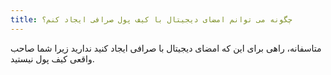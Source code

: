 ```yaml
---
title: چگونه می توانم امضای دیجیتال با کیف پول صرافی ایجاد کنم؟
---
```


متاسفانه، راهی برای این که امضای دیجیتال با صرافی ایجاد کنید ندارید زیرا شما صاحب واقعی کیف پول نیستید.
